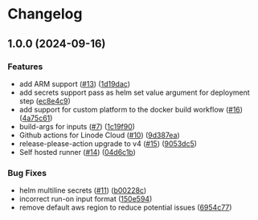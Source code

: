 # Changelog

## 1.0.0 (2024-09-16)


### Features

* add ARM support ([#13](https://github.com/strongsdcom/github-actions/issues/13)) ([1d19dac](https://github.com/strongsdcom/github-actions/commit/1d19dac2d0ac341f8790be26514b402663074838))
* add secrets support pass as helm set value argument for deployment step ([ec8e4c9](https://github.com/strongsdcom/github-actions/commit/ec8e4c984135edede1d78ce501d06d82da2bae48))
* add support for custom platform to the docker build workflow ([#16](https://github.com/strongsdcom/github-actions/issues/16)) ([4a75c61](https://github.com/strongsdcom/github-actions/commit/4a75c61790b5497cd440f75152a6d4e283b2515e))
* build-args for inputs ([#7](https://github.com/strongsdcom/github-actions/issues/7)) ([1c19f90](https://github.com/strongsdcom/github-actions/commit/1c19f905c6179a84ab9139f8d4c4ab80cec3eac7))
* Github actions for Linode Cloud ([#10](https://github.com/strongsdcom/github-actions/issues/10)) ([9d387ea](https://github.com/strongsdcom/github-actions/commit/9d387ea57982622a18e29491b674640580702687))
* release-please-action upgrade to v4 ([#15](https://github.com/strongsdcom/github-actions/issues/15)) ([9053dc5](https://github.com/strongsdcom/github-actions/commit/9053dc5fe07116568fc71723f96190611a297392))
* Self hosted runner ([#14](https://github.com/strongsdcom/github-actions/issues/14)) ([04d6c1b](https://github.com/strongsdcom/github-actions/commit/04d6c1b8effdb9b20c47d54d2d717af9b08637e8))


### Bug Fixes

* helm multiline secrets ([#11](https://github.com/strongsdcom/github-actions/issues/11)) ([b00228c](https://github.com/strongsdcom/github-actions/commit/b00228cb5b4acc5c8c114063d6ebe21b5939323e))
* incorrect run-on input format ([150e594](https://github.com/strongsdcom/github-actions/commit/150e594665a26c5233a9cc2516cb56b0ff1663fb))
* remove default aws region to reduce potential issues ([6954c77](https://github.com/strongsdcom/github-actions/commit/6954c7717fa3f5c2cb3c901d546e67cc0821274f))
